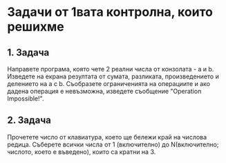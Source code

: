 # Задачи от 1вата контролна, които решихме

## 1. Задача
Направете програма, която чете 2 реални числа от конзолата - a и b. Изведете на екрана резултата от сумата, разликата, произведението и делението на a с b. Съобразете ограниченията на операциите и ако дадена операция е невъзможна, изведете съобщение "Operation Impossible!".

## 2. Задача
Прочетете число от клавиатура, което ще бележи край на числова редица. Съберете всички числа от 1 (включително) до N(включително; числото, което е въведено), които са кратни на 3.
